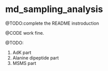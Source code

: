 # md_sampling_analysis

@TODO:complete the README instroduction

@CODE work fine.

@TODO:

1. AdK part
2. Alanine dipeptide part
3. MSMS part
